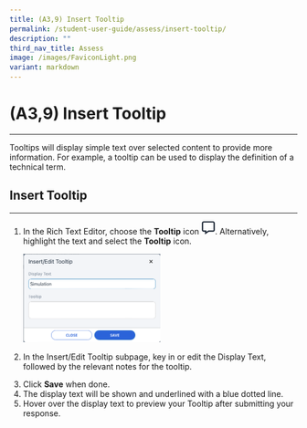 ```yaml
---
title: (A3,9) Insert Tooltip
permalink: /student-user-guide/assess/insert-tooltip/
description: ""
third_nav_title: Assess
image: /images/FaviconLight.png
variant: markdown
---
```

<h1 id="insert-tooltip">(A3,9) Insert Tooltip</h1><hr>
<p>Tooltips will display simple text over selected content to provide more information. For example, a tooltip can be used to display the definition of a technical term.</p>
<h2 id="-insert-tooltip-">Insert Tooltip</h2>
<hr>
<ol>
<li><p>In the Rich Text Editor, choose the <strong>Tooltip</strong> icon <img style="width:1.5rem; display: inline;" src="/images/Icons/Tooltip.svg">. Alternatively, highlight the text and select the <strong>Tooltip</strong> icon.</p>
<p><img alt="Insert Tooltip" style="width: 50%" src="/images/1Student/As-Tooltip.png"></p>
</li>
<li><p>In the Insert/Edit Tooltip subpage, key in or edit the Display Text, followed by the relevant notes for the tooltip.</p>
</li>
<li>Click <strong>Save</strong> when done.</li>
<li>The display text will be shown and underlined with a blue dotted line.</li>
<li>Hover over the display text to preview your Tooltip after submitting your response.</li>
</ol>